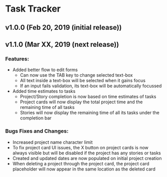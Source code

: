 # Task Tracker

## v1.0.0 (Feb 20, 2019 (initial release))

## v1.1.0 (Mar XX, 2019 (next release))
### Features:
* Added better flow to edit forms
	* Can now use the TAB key to change selected text-box
	* All text inside a text-box will be selected when it gains focus
	* If an input fails validation, its text-box will be automatically focussed
* Added time estimates to tasks
	* Project/Story completion is now based on time estimates of tasks
	* Project cards will now display the total project time and the remaining time of all tasks
	* Stories will now display the remaining time of all its tasks under the completion bar

### Bugs Fixes and Changes:
* Increased project name character limit
* To fix project card UI issues, the X button on project cards is now always visible but will be disabled if the project has any stories or tasks
* Created and updated dates are now populated on initial project creation
* When deleting a project through the project card, the project card placeholder will now appear in the same location as the deleted card
